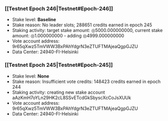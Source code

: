 ### [[Testnet Epoch 246|Testnet#Epoch-246]]
* Stake level: **Baseline**
* Stake reason: No leader slots; 288651 credits earned in epoch 245
* Staking activity: target stake amount: ◎5000.000000000, current stake amount: ◎1.000000000 - adding ◎4999.000000000
* Vote account address: 9r65qXwz5TmVWW3BxPAhYdgrN3eZTUFTMAjeaQgpGJZU
* Data Center: 24940-FI-Helsinki
### [[Testnet Epoch 245|Testnet#Epoch-245]]
* Stake level: **None**
* Stake reason: Insufficient vote credits: 148423 credits earned in epoch 244
* Staking activity: creating new stake account aAzKmH7oYLn29HK2cL8SSvETcdGkSbyscXcCoJsXUUk
* Vote account address: 9r65qXwz5TmVWW3BxPAhYdgrN3eZTUFTMAjeaQgpGJZU
* Data Center: 24940-FI-Helsinki
